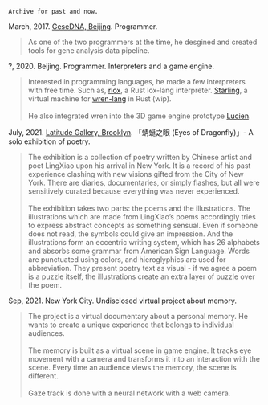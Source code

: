 	Archive for past and now.

March, 2017. [GeseDNA, Beijing](https://gesedna.com). Programmer. 

> <span>As one of the two programmers at the time, he desgined and created tools for gene analysis data pipeline.</span>

?, 2020. Beijing. Programmer. Interpreters and a game engine.

> <span>Interested in programming languages, he made a few interpreters with free time. Such as, [rlox](https://github.com/KHN190/rlox), a Rust lox-lang interpreter. [Starling](https://github.com/KHN190/Starling), a virtual machine for [wren-lang](https://wren.io) in Rust (wip).</span> <br><br> <span>He also integrated wren into the 3D game engine prototype [Lucien](https://github.com/LuciEngine).</span>

July, 2021. [Latitude Gallery, Brooklyn](https://latitudegalleryny.com/blogs/exhibitons/lingxiao-eyes-of-dragonfly). 「蜻蜓之眼 <span>(Eyes of Dragonfly)</span>」- A solo exhibition of poetry. 

> <span>The exhibition is a collection of poetry written by Chinese artist and poet LingXiao upon his arrival in New York. It is a record of his past experience clashing with new visions gifted from the City of New York. There are diaries, documentaries, or simply flashes, but all were sensitively curated because everything was never experienced.</span> <br><br> <span>The exhibition takes two parts: the poems and the illustrations. The illustrations which are made from LingXiao’s poems accordingly tries to express abstract concepts as something sensual. Even if someone does not read, the symbols could give an impression. And the illustrations form an eccentric writing system, which has 26 alphabets and absorbs some grammar from American Sign Language. Words are punctuated using colors, and hieroglyphics are used for abbreviation. They present poetry text as visual - if we agree a poem is a puzzle itself, the illustrations create an extra layer of puzzle over the poem.</span>

Sep, 2021. New York City. Undisclosed virtual project about memory.

> <span>The project is a virtual documentary about a personal memory. He wants to create a unique experience that belongs to individual audiences.</span> <br> <br> <span>The memory is built as a virtual scene in game engine. It tracks eye movement with a camera and transforms it into an interaction with the scene. Every time an audience views the memory, the scene is different.</span> <br> <br> <span>Gaze track is done with a neural network with a web camera.</span>